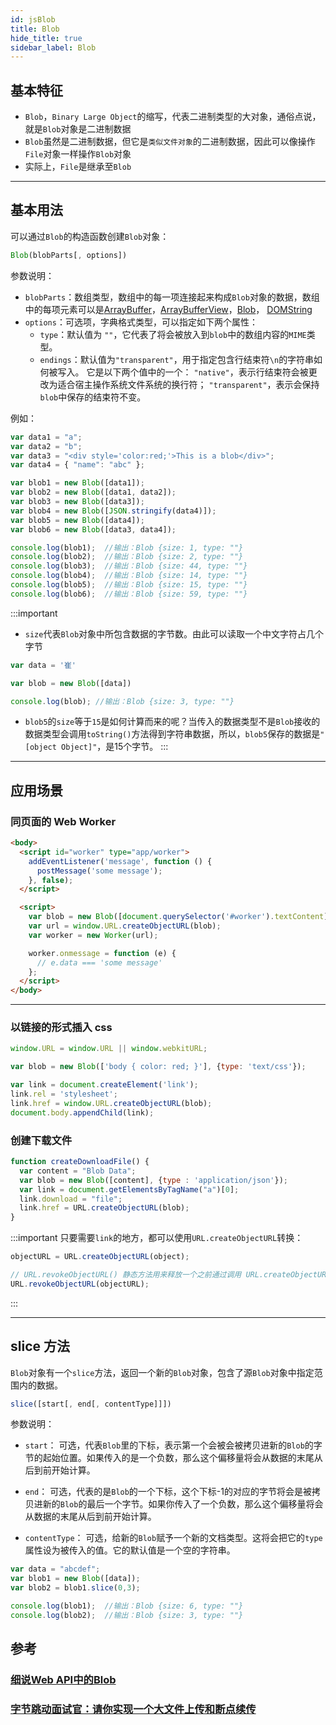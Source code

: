 ```yaml
---
id: jsBlob
title: Blob
hide_title: true
sidebar_label: Blob
---
```


## 基本特征

- `Blob`，`Binary Large Object`的缩写，代表二进制类型的大对象，通俗点说，就是`Blob`对象是二进制数据
- `Blob`虽然是二进制数据，但它是`类似文件对象`的二进制数据，因此可以像操作`File`对象一样操作`Blob`对象
- 实际上，`File`是继承至`Blob`

***

## 基本用法

可以通过`Blob`的构造函数创建`Blob`对象：

```javascript
Blob(blobParts[, options])
```

参数说明：

- `blobParts`：数组类型，数组中的每一项连接起来构成`Blob`对象的数据，数组中的每项元素可以是[ArrayBuffer](https://developer.mozilla.org/zh-CN/docs/Web/JavaScript/Reference/Global_Objects/ArrayBuffer)，[ArrayBufferView](https://developer.mozilla.org/zh-CN/docs/Web/JavaScript/Reference/Global_Objects/TypedArray)，[Blob](https://developer.mozilla.org/zh-CN/docs/Web/API/Blob)， [DOMString](https://developer.mozilla.org/zh-CN/docs/Web/API/DOMString)
- `options`：可选项，字典格式类型，可以指定如下两个属性：
  - `type`：默认值为 `""`，它代表了将会被放入到`blob`中的数组内容的`MIME`类型。
  - `endings`：默认值为`"transparent"`，用于指定包含行结束符`\n`的字符串如何被写入。 它是以下两个值中的一个： `"native"`，表示行结束符会被更改为适合宿主操作系统文件系统的换行符； `"transparent"`，表示会保持`blob`中保存的结束符不变。

例如：

```javascript
var data1 = "a";
var data2 = "b";
var data3 = "<div style='color:red;'>This is a blob</div>";
var data4 = { "name": "abc" };

var blob1 = new Blob([data1]);
var blob2 = new Blob([data1, data2]);
var blob3 = new Blob([data3]);
var blob4 = new Blob([JSON.stringify(data4)]);
var blob5 = new Blob([data4]);
var blob6 = new Blob([data3, data4]);

console.log(blob1);  //输出：Blob {size: 1, type: ""}
console.log(blob2);  //输出：Blob {size: 2, type: ""}
console.log(blob3);  //输出：Blob {size: 44, type: ""}
console.log(blob4);  //输出：Blob {size: 14, type: ""}
console.log(blob5);  //输出：Blob {size: 15, type: ""}
console.log(blob6);  //输出：Blob {size: 59, type: ""}
```

:::important
- `size`代表`Blob`对象中所包含数据的字节数。由此可以读取一个中文字符占几个字节

```javascript
var data = '崔'

var blob = new Blob([data])

console.log(blob); //输出：Blob {size: 3, type: ""}
```

- `blob5`的`size`等于`15`是如何计算而来的呢？当传入的数据类型不是`Blob`接收的数据类型会调用`toString()`方法得到字符串数据，所以，`blob5`保存的数据是`"[object Object]"`，是15个字节。
:::

***

## 应用场景

### 同页面的 Web Worker

```html
<body>
  <script id="worker" type="app/worker">
    addEventListener('message', function () {
      postMessage('some message');
    }, false);
  </script>

  <script>
    var blob = new Blob([document.querySelector('#worker').textContent]);
    var url = window.URL.createObjectURL(blob);
    var worker = new Worker(url);

    worker.onmessage = function (e) {
      // e.data === 'some message'
    };
  </script>
</body>
```

***

### 以链接的形式插入 css

```javascript
window.URL = window.URL || window.webkitURL;

var blob = new Blob(['body { color: red; }'], {type: 'text/css'});

var link = document.createElement('link');
link.rel = 'stylesheet';
link.href = window.URL.createObjectURL(blob);
document.body.appendChild(link);
```

### 创建下载文件

```javascript
function createDownloadFile() {
  var content = "Blob Data";
  var blob = new Blob([content], {type : 'application/json'});
  var link = document.getElementsByTagName("a")[0];
  link.download = "file";
  link.href = URL.createObjectURL(blob);
}
```

:::important
只要需要`link`的地方，都可以使用`URL.createObjectURL`转换：

```javascript
objectURL = URL.createObjectURL(object);

// URL.revokeObjectURL() 静态方法用来释放一个之前通过调用 URL.createObjectURL() 创建的已经存在的 URL 对象。当你结束使用某个 URL 对象时，应该通过调用这个方法来让浏览器知道不再需要保持这个文件的引用了
URL.revokeObjectURL(objectURL);
```

:::

***

## slice 方法

`Blob`对象有一个`slice`方法，返回一个新的`Blob`对象，包含了源`Blob`对象中指定范围内的数据。

```javascript
slice([start[, end[, contentType]]])
```

参数说明：

- `start`： 可选，代表`Blob`里的下标，表示第一个会被会被拷贝进新的`Blob`的字节的起始位置。如果传入的是一个负数，那么这个偏移量将会从数据的末尾从后到前开始计算。

- `end`： 可选，代表的是`Blob`的一个下标，这个下标-1的对应的字节将会是被拷贝进新的`Blob`的最后一个字节。如果你传入了一个负数，那么这个偏移量将会从数据的末尾从后到前开始计算。

- `contentType`： 可选，给新的`Blob`赋予一个新的文档类型。这将会把它的`type`属性设为被传入的值。它的默认值是一个空的字符串。

```javascript
var data = "abcdef";
var blob1 = new Blob([data]);
var blob2 = blob1.slice(0,3);

console.log(blob1);  //输出：Blob {size: 6, type: ""}
console.log(blob2);  //输出：Blob {size: 3, type: ""}
```

## 参考

### [细说Web API中的Blob](https://segmentfault.com/a/1190000011563430)

### [字节跳动面试官：请你实现一个大文件上传和断点续传](https://juejin.im/post/5dff8a26e51d4558105420ed)
